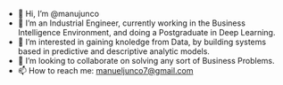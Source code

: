 - 👋 Hi, I’m @manujunco
- 🌱 I’m an Industrial Engineer, currently working in the Business Intelligence Environment, and doing a Postgraduate in Deep Learning.
- 👀 I’m interested in gaining knoledge from Data, by building systems based in predictive and descriptive analytic models.
- 💞️ I’m looking to collaborate on solving any sort of Business Problems.
- 📫 How to reach me: manueljunco7@gmail.com

<!---
manujunco/manujunco is a ✨ special ✨ repository because its `README.md` (this file) appears on your GitHub profile.
You can click the Preview link to take a look at your changes.
--->
